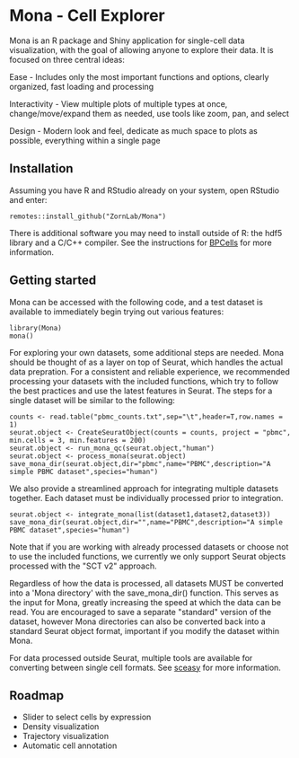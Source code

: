 # Mona - Cell Explorer

Mona is an R package and Shiny application for single-cell data visualization, with the goal of allowing anyone to explore their data. It is focused on three central ideas:


Ease - Includes only the most important functions and options, clearly organized, fast loading and processing 

Interactivity - View multiple plots of multiple types at once, change/move/expand them as needed, use tools like zoom, pan, and select

Design - Modern look and feel, dedicate as much space to plots as possible, everything within a single page


## Installation

Assuming you have R and RStudio already on your system, open RStudio and enter:

```
remotes::install_github("ZornLab/Mona")
```
There is additional software you may need to install outside of R: the hdf5 library and a C/C++ compiler. See the instructions for [BPCells](https://github.com/bnprks/BPCells) for more information.

## Getting started

Mona can be accessed with the following code, and a test dataset is available to immediately begin trying out various features:

```
library(Mona)
mona()
```

For exploring your own datasets, some additional steps are needed. Mona should be thought of as a layer on top of Seurat, which handles the actual data prepration. For a consistent and reliable experience, we recommended processing your datasets with the included functions, which try to follow the best practices and use the latest features in Seurat. The steps for a single dataset will be similar to the following: 

```
counts <- read.table("pbmc_counts.txt",sep="\t",header=T,row.names = 1)
seurat.object <- CreateSeuratObject(counts = counts, project = "pbmc", min.cells = 3, min.features = 200)
seurat.object <- run_mona_qc(seurat.object,"human")
seurat.object <- process_mona(seurat.object)
save_mona_dir(seurat.object,dir="pbmc",name="PBMC",description="A simple PBMC dataset",species="human")
```

We also provide a streamlined approach for integrating multiple datasets together. Each dataset must be individually processed prior to integration. 

```
seurat.object <- integrate_mona(list(dataset1,dataset2,dataset3))
save_mona_dir(seurat.object,dir="",name="PBMC",description="A simple PBMC dataset",species="human")
```

Note that if you are working with already processed datasets or choose not to use the included functions, we currently we only support Seurat objects processed with the "SCT v2" approach.

Regardless of how the data is processed, all datasets MUST be converted into a 'Mona directory' with the save_mona_dir() function. This serves as the input for Mona, greatly increasing the speed at which the data can be read. You are encouraged to save a separate "standard" version of the dataset, however Mona directories can also be converted back into a standard Seurat object format, important if you modify the dataset within Mona. 

For data processed outside Seurat, multiple tools are available for converting between single cell formats. See [sceasy](https://github.com/cellgeni/sceasy) for more information.

## Roadmap

- Slider to select cells by expression
- Density visualization
- Trajectory visualization 
- Automatic cell annotation

